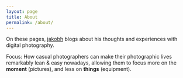 ```yaml
---
layout: page
title: About
permalink: /about/
---
```


On these pages, [jakobh](https://www.twitter.com/jakobh) blogs about his thoughts and experiences with digital photography.

Focus: How casual photographers can make their photographic lives remarkably lean & easy nowadays, allowing them to focus more on the __moment__ (pictures), and less on __things__ (equipment).